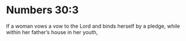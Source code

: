 # Numbers 30:3

If a woman vows a vow to the Lord and binds herself by a pledge, while within her father’s house in her youth,
